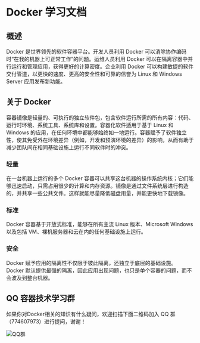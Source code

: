 # Docker 学习文档

## 概述

Docker 是世界领先的软件容器平台。开发人员利用 Docker 可以消除协作编码时“在我的机器上可正常工作”的问题。运维人员利用 Docker 可以在隔离容器中并行运行和管理应用，获得更好的计算密度。企业利用 Docker 可以构建敏捷的软件交付管道，以更快的速度、更高的安全性和可靠的信誉为 Linux 和 Windows Server 应用发布新功能。

## 关于 Docker

容器镜像是轻量的、可执行的独立软件包，包含软件运行所需的所有内容：代码、运行时环境、系统工具、系统库和设置。容器化软件适用于基于 Linux 和 Windows 的应用，在任何环境中都能够始终如一地运行。容器赋予了软件独立性，使其免受外在环境差异（例如，开发和预演环境的差异）的影响，从而有助于减少团队间在相同基础设施上运行不同软件时的冲突。

### 轻量

在一台机器上运行的多个 Docker 容器可以共享这台机器的操作系统内核；它们能够迅速启动，只需占用很少的计算和内存资源。镜像是通过文件系统层进行构造的，并共享一些公共文件。这样就能尽量降低磁盘用量，并能更快地下载镜像。

### 标准

Docker 容器基于开放式标准，能够在所有主流 Linux 版本、Microsoft Windows 以及包括 VM、裸机服务器和云在内的任何基础设施上运行。

### 安全

Docker 赋予应用的隔离性不仅限于彼此隔离，还独立于底层的基础设施。Docker 默认提供最强的隔离，因此应用出现问题，也只是单个容器的问题，而不会波及到整台机器。

## QQ 容器技术学习群

如果你对Docker相关的知识有什么疑问，欢迎扫描下面二维码加入 QQ 群（774607973）进行提问，谢谢！

![QQ群](https://github.com/findsec-cn/docker/raw/master/imgs/qq.jpg)
